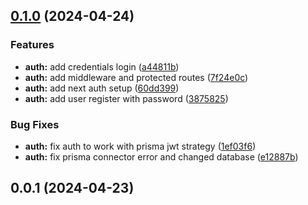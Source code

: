 

## [0.1.0](https://github.com/bikrantlabs/next-auth-starter/compare/0.0.1...0.1.0) (2024-04-24)


### Features

* **auth:** add credentials login ([a44811b](https://github.com/bikrantlabs/next-auth-starter/commit/a44811bb1e27bfb100bc1abe39b0fb23eac7e213))
* **auth:** add middleware and protected routes ([7f24e0c](https://github.com/bikrantlabs/next-auth-starter/commit/7f24e0cb120fcfa9cfb44c9a4ffe1aaeee4d44d0))
* **auth:** add next auth setup ([60dd399](https://github.com/bikrantlabs/next-auth-starter/commit/60dd3994acb159f5f1c978012d0793a016c8e3c8))
* **auth:** add user register with password ([3875825](https://github.com/bikrantlabs/next-auth-starter/commit/3875825033c0e9107483c6635a38c5f965d8ea72))


### Bug Fixes

* **auth:** fix auth to work with prisma jwt strategy ([1ef03f6](https://github.com/bikrantlabs/next-auth-starter/commit/1ef03f6ef57b32927a43505899917e9385325e7d))
* **auth:** fix prisma connector error and changed database ([e12887b](https://github.com/bikrantlabs/next-auth-starter/commit/e12887b2f90d8a9926a1c843441f4ad8bc7e389e))

## 0.0.1 (2024-04-23)
